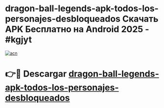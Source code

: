 # dragon-ball-legends-apk-todos-los-personajes-desbloqueados Скачать APK Бесплатно на Android 2025 - #kgjyt

[![acn](https://github.com/user-attachments/assets/0f9c940e-d8b0-45ae-aac7-cd30a18b3e1c)](https://apps.freeplayer.one?title=dragon-ball-legends-apk-todos-los-personajes-desbloqueados&ref=9RF)

# 👉🔴 Descargar [dragon-ball-legends-apk-todos-los-personajes-desbloqueados](https://apps.freeplayer.one?title=dragon-ball-legends-apk-todos-los-personajes-desbloqueados&ref=9RF)